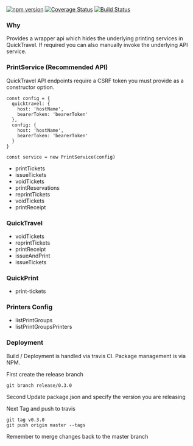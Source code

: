 [![npm version](https://badge.fury.io/js/%40sealink%2Fprinters_qt.svg)](https://badge.fury.io/js/%40sealink%2Fprinters_qt)
[![Coverage Status](https://coveralls.io/repos/github/sealink/printers_qt/badge.svg?branch=master)](https://coveralls.io/github/sealink/printers_qt?branch=master)
[![Build Status](https://github.com/sealink/printers_qt/workflows/Build%20and%20Test/badge.svg?branch=master)](https://github.com/sealink/printers_qt/actions)

### Why

Provides a wrapper api which hides the underlying printing services in QuickTravel.
If required you can also manually invoke the underlying API service.

### PrintService (Recommended API)

QuickTravel API endpoints require a CSRF token you must provide as a constructor option.

```
const config = {
  quicktravel: {
    host: 'hostName',
    bearerToken: 'bearerToken'
  },
  config: {
    host: 'hostName',
    bearerToken: 'bearerToken'
  }
}

const service = new PrintService(config)
```

- printTickets
- issueTickets
- voidTickets
- printReservations
- reprintTickets
- voidTickets
- printReceipt

### QuickTravel

- voidTickets
- reprintTickets
- printReceipt
- issueAndPrint
- issueTickets

### QuickPrint

- print-tickets

### Printers Config

- listPrintGroups
- listPrintGroupsPrinters

### Deployment

Build / Deployment is handled via travis CI.
Package management is via NPM.

First create the release branch

```
git branch release/0.3.0
```

Second Update package.json and specify the version you are releasing

Next Tag and push to travis

```
git tag v0.3.0
git push origin master --tags
```

Remember to merge changes back to the master branch
